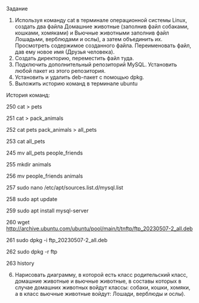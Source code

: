   Задание
1. Используя команду cat в терминале операционной системы Linux, создать
два файла Домашние животные (заполнив файл собаками, кошками,
хомяками) и Вьючные животными заполнив файл Лошадьми, верблюдами и
ослы), а затем объединить их. Просмотреть содержимое созданного файла.
Переименовать файл, дав ему новое имя (Друзья человека).
2. Создать директорию, переместить файл туда.
3. Подключить дополнительный репозиторий MySQL. Установить любой пакет
из этого репозитория.
4. Установить и удалить deb-пакет с помощью dpkg.
5. Выложить историю команд в терминале ubuntu

История команд:

  250  cat > pets

  251  cat > pack_animals

  252  cat pets pack_animals > all_pets

  253  cat all_pets

  245  mv all_pets people_friends

  255  mkdir animals

  256  mv people_friends animals

  257  sudo nano /etc/apt/sources.list.d/mysql.list

  258  sudo apt update

  259  sudo apt install mysql-server

  260  wget http://archive.ubuntu.com/ubuntu/pool/main/t/tnftp/ftp_20230507-2_all.deb

  261  sudo dpkg -i ftp_20230507-2_all.deb

  262  sudo dpkg -r ftp

  263  history

6. Нарисовать диаграмму, в которой есть класс родительский класс, домашние
животные и вьючные животные, в составы которых в случае домашних
животных войдут классы: собаки, кошки, хомяки, а в класс вьючные животные
войдут: Лошади, верблюды и ослы).


